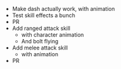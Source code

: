 - Make dash actually work, with animation
- Test skill effects a bunch
- PR
- Add ranged attack skill 
   - with character animation
   - And bolt flying
- Add melee attack skill
   - with animation
- PR